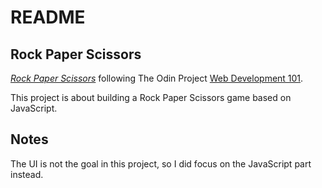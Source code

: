 # README

## Rock Paper Scissors

[*Rock Paper Scissors*](https://www.theodinproject.com/courses/web-development-101/lessons/rock-paper-scissors)
following The Odin Project [Web Development 101](https://www.theodinproject.com/courses/web-development-101).

This project is about building a Rock Paper Scissors game based on JavaScript. 


## Notes

The UI is not the goal in this project, so I did focus on the JavaScript part instead. 